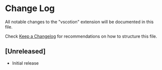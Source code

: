 # Change Log

All notable changes to the "vscotion" extension will be documented in this file.

Check [Keep a Changelog](http://keepachangelog.com/) for recommendations on how to structure this file.

## [Unreleased]

- Initial release
